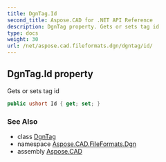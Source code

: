 ```yaml
---
title: DgnTag.Id
second_title: Aspose.CAD for .NET API Reference
description: DgnTag property. Gets or sets tag id
type: docs
weight: 30
url: /net/aspose.cad.fileformats.dgn/dgntag/id/
---
```

## DgnTag.Id property

Gets or sets tag id

```csharp
public ushort Id { get; set; }
```

### See Also

* class [DgnTag](../)
* namespace [Aspose.CAD.FileFormats.Dgn](../../dgntag/)
* assembly [Aspose.CAD](../../../)


